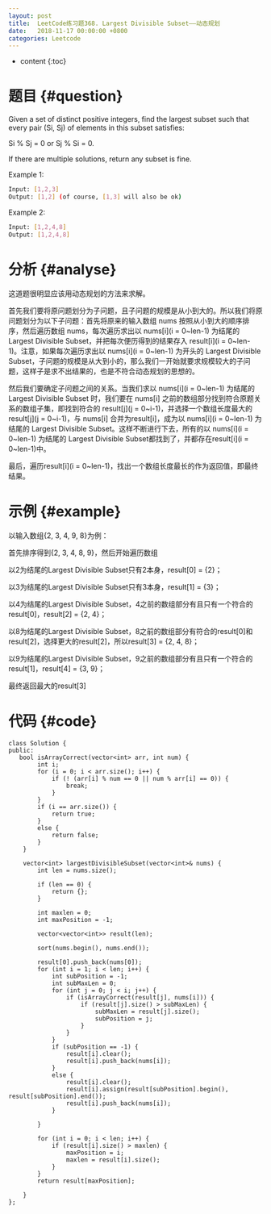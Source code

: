 ```yaml
---
layout: post
title:  LeetCode练习题368. Largest Divisible Subset——动态规划
date:   2018-11-17 00:00:00 +0800
categories: Leetcode
---
```


* content
{:toc}



# 题目  {#question}
Given a set of distinct positive integers, find the largest subset such that every pair (Si, Sj) of elements in this subset satisfies:

Si % Sj = 0 or Sj % Si = 0.

If there are multiple solutions, return any subset is fine.

Example 1:

```bash
Input: [1,2,3]
Output: [1,2] (of course, [1,3] will also be ok)
```

Example 2:

```bash
Input: [1,2,4,8]
Output: [1,2,4,8]
```


# 分析  {#analyse}
这道题很明显应该用动态规划的方法来求解。

首先我们要将原问题划分为子问题，且子问题的规模是从小到大的。所以我们将原问题划分为以下子问题：首先将原来的输入数组 nums 按照从小到大的顺序排序，然后遍历数组 nums，每次遍历求出以 nums[i](i = 0~len-1) 为结尾的 Largest Divisible Subset，并把每次便历得到的结果存入 result[i](i = 0~len-1)。注意，如果每次遍历求出以 nums[i](i = 0~len-1) 为开头的 Largest Divisible Subset，子问题的规模是从大到小的，那么我们一开始就要求规模较大的子问题，这样子是求不出结果的，也是不符合动态规划的思想的。

然后我们要确定子问题之间的关系。当我们求以 nums[i](i = 0~len-1) 为结尾的 Largest Divisible Subset 时，我们要在 nums[i] 之前的数组部分找到符合原题关系的数组子集，即找到符合的 result[j](j = 0~i-1)，并选择一个数组长度最大的 result[j](j = 0~i-1)，与 nums[i] 合并为result[i]，成为以 nums[i](i = 0~len-1) 为结尾的 Largest Divisible Subset。这样不断进行下去，所有的以 nums[i](i = 0~len-1) 为结尾的 Largest Divisible Subset都找到了，并都存在result[i](i = 0~len-1)中。

最后，遍历result[i](i = 0~len-1)，找出一个数组长度最长的作为返回值，即最终结果。

# 示例  {#example}
以输入数组{2, 3, 4, 9, 8}为例：

首先排序得到{2, 3, 4, 8, 9}，然后开始遍历数组

以2为结尾的Largest Divisible Subset只有2本身，result[0] = {2}；

以3为结尾的Largest Divisible Subset只有3本身，result[1] = {3}；

以4为结尾的Largest Divisible Subset，4之前的数组部分有且只有一个符合的result[0]，result[2] = {2, 4}；

以8为结尾的Largest Divisible Subset，8之前的数组部分有符合的result[0]和result[2]，选择更大的result[2]，所以result[3] = {2, 4, 8}；

以9为结尾的Largest Divisible Subset，9之前的数组部分有且只有一个符合的result[1]，result[4] = {3, 9}；

最终返回最大的result[3]

# 代码  {#code}
```
class Solution {
public:
   bool isArrayCorrect(vector<int> arr, int num) {
        int i;
        for (i = 0; i < arr.size(); i++) {
            if (! (arr[i] % num == 0 || num % arr[i] == 0)) {
                break;
            }
        }
        if (i == arr.size()) {
            return true;
        }
        else {
            return false;
        }
    }

    vector<int> largestDivisibleSubset(vector<int>& nums) {
        int len = nums.size();

        if (len == 0) {
            return {};
        }

        int maxlen = 0;
        int maxPosition = -1;

        vector<vector<int>> result(len);

        sort(nums.begin(), nums.end());

        result[0].push_back(nums[0]);
        for (int i = 1; i < len; i++) {
            int subPosition = -1;
            int subMaxLen = 0;
            for (int j = 0; j < i; j++) {
                if (isArrayCorrect(result[j], nums[i])) {
                    if (result[j].size() > subMaxLen) {
                        subMaxLen = result[j].size();
                        subPosition = j;
                    }
                }
            }
            if (subPosition == -1) {
                result[i].clear();
                result[i].push_back(nums[i]);
            }
            else {
                result[i].clear();
                result[i].assign(result[subPosition].begin(), result[subPosition].end());
                result[i].push_back(nums[i]);
            }

        }
 
        for (int i = 0; i < len; i++) {
            if (result[i].size() > maxlen) {
                maxPosition = i;
                maxlen = result[i].size();
            }
        }
        return result[maxPosition];

    }
};
```